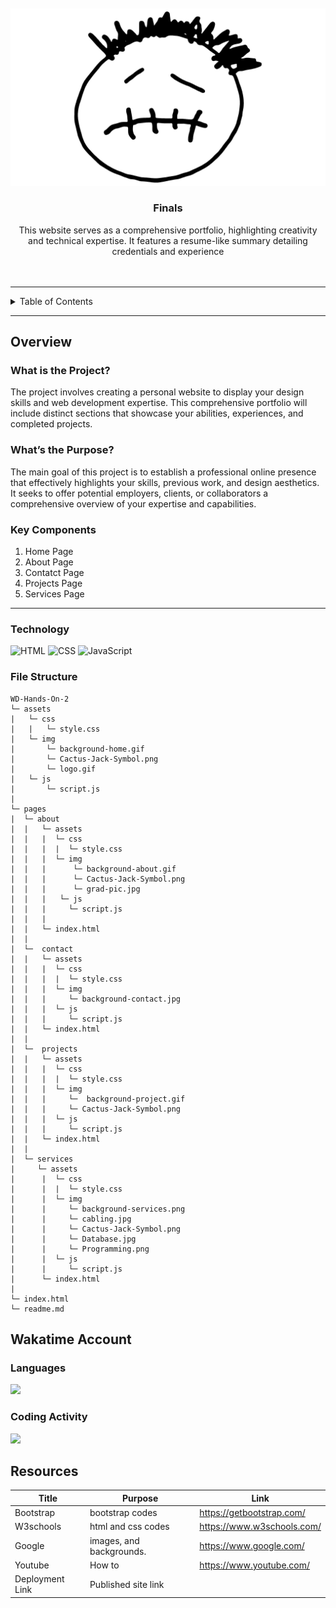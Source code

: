 <a name="readme-top">

<br/>

<br />
<div align="center">
  <a href="https://github.com/ItsnotMike369">
  <!-- TODO: If you want to add logo or banner you can add it here -->
    <img src="/assets/img/Cactus-Jack-Symbol.png">
  </a>
<!-- TODO: Change Title to the name of the title of your Project -->
  <h3 align="center">Finals</h3>
</div>
<!-- TODO: Make a short description -->
<div align="center">
This website serves as a comprehensive portfolio, highlighting creativity and technical expertise. It features a resume-like summary detailing credentials and experience
</div>


<br />
<br />
<hr />

<details>
  <summary>Table of Contents</summary>
  <ol>
    <li>
      <a href="#overview">Overview</a>
    </li>
        <li>
      <a href="#Key Components">Key Components</a>
    </li>
      <li>
      <a href="#Technology">Technology</a>
    </li>
    <li>
      <a href="#File Structure">File Structure</a>
    </li>
    <li>
      <a href="#Resources">Resources</a>
    </li>
    <li>
      <a href="#WakaTime">WakaTime</a>
    </li>
     <li>
      <a href="Resources">Resources</a>
    </li>
  </ol>
</details>

<hr />

## Overview

### What is the Project?
The project involves creating a personal website to display your design skills and web development expertise. This comprehensive portfolio will include distinct sections that showcase your abilities, experiences, and completed projects.

### What’s the Purpose?

The main goal of this project is to establish a professional online presence that effectively highlights your skills, previous work, and design aesthetics. It seeks to offer potential employers, clients, or collaborators a comprehensive overview of your expertise and capabilities.

### Key Components

1. Home Page
2. About Page
3. Contatct Page
4. Projects Page
5. Services Page


<hr />

### Technology

![HTML](https://img.shields.io/badge/HTML-E34F26?style=for-the-badge&logo=html5&logoColor=white)
![CSS](https://img.shields.io/badge/CSS-1572B6?style=for-the-badge&logo=css3&logoColor=white)
![JavaScript](https://img.shields.io/badge/JavaScript-F7DF1E?style=for-the-badge&logo=javascript&logoColor=white)

### File Structure

```
WD-Hands-On-2
└─ assets
|   └─ css
|   |   └─ style.css
|   └─ img
|       └─ background-home.gif
|       └─ Cactus-Jack-Symbol.png
|       └─ logo.gif
|   └─ js
|       └─ script.js
|
└─ pages
|  └─ about
|  |   └─ assets
|  |   |  └─ css
|  |   |  |  └─ style.css
|  |   |  └─ img
|  |   |      └─ background-about.gif
|  |   |      └─ Cactus-Jack-Symbol.png
|  |   |      └─ grad-pic.jpg
|  |   |   └─ js
|  |   |     └─ script.js
|  |   |
|  |   └─ index.html
|  |
|  └─  contact
|  |   └─ assets
|  |   |  └─ css
|  |   |  |  └─ style.css
|  |   |  └─ img
|  |   |     └─ background-contact.jpg
|  |   |  └─ js
|  |   |     └─ script.js
|  |   └─ index.html
|  |
|  └─  projects
|  |   └─ assets
|  |   |  └─ css
|  |   |  |  └─ style.css
|  |   |  └─ img
|  |   |     └─  background-project.gif
|  |   |     └─ Cactus-Jack-Symbol.png
|  |   |  └─ js
|  |   |     └─ script.js
|  |   └─ index.html
|  |
|  └─ services
|     └─ assets
|      |  └─ css
|      |  |  └─ style.css
|      |  └─ img
|      |     └─ background-services.png
|      |     └─ cabling.jpg
|      |     └─ Cactus-Jack-Symbol.png
|      |     └─ Database.jpg
|      |     └─ Programming.png
|      |  └─ js
|      |     └─ script.js
|      └─ index.html
|
└─ index.html
└─ readme.md
```
## Wakatime Account
### Languages

<a href="https://wakatime.com"><img src="https://wakatime.com/share/@2d6cc39a-42ca-4b77-ac4a-b858c7f8466a/35281556-9db1-41ef-a121-6d090d468468.png" height=500 /></a>

### Coding Activity

<a href="https://wakatime.com"><img src="https://wakatime.com/share/@2d6cc39a-42ca-4b77-ac4a-b858c7f8466a/7f2f9bb0-d9b5-4e96-bb3f-5a02cbfd8123.png" height=500 /></a>

## Resources

<!-- TODO: Add References -->
| Title | Purpose | Link |
|-|-|-|
| Bootstrap | bootstrap codes | https://getbootstrap.com/|
| W3schools | html and css codes | https://www.w3schools.com/ |
| Google | images, and backgrounds. | https://www.google.com/ |
| Youtube | How to | https://www.youtube.com/ |
| Deployment Link | Published site link |  |
